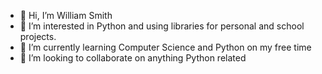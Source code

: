 - 👋 Hi, I’m William Smith
- 👀 I’m interested in Python and using libraries for personal and school projects.
- 🌱 I’m currently learning Computer Science and Python on my free time
- 💞️ I’m looking to collaborate on anything Python related

<!---
whilmore/whilmore is a ✨ special ✨ repository because its `README.md` (this file) appears on your GitHub profile.
You can click the Preview link to take a look at your changes.
--->
